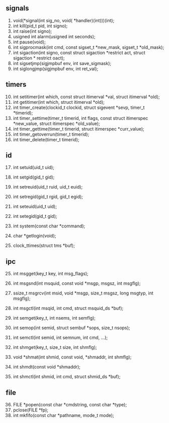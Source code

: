 ## signals
1. void(*signal(int sig_no, void( *handler)(int)))(int);
2. int kill(pid_t pid, int signo);
3. int raise(int signo);
4. usigned int alarm(usigned int seconds);
5. int pause(void);
6. int sigprocmask(int cmd, const sigset_t *new_mask, sigset_t *old_mask);
7. int sigaction(int signo, const struct sigaction *restrict act, struct sigaction * restrict oact);
8. int sigsetjmp(sigjmpbuf env, int save_sigmask);
9. int siglongjmp(sigjmpbuf env, int ret_val);

## timers
10. int setitimer(int which, const struct itimerval *val, struct itimerval *old);
11. int getitimer(int which, struct itimerval *old);
12. int timer_create(clockid_t clockid, struct sigevent *sevp, timer_t *timerid);
13. int timer_settime(timer_t timerid, int flags, const struct itimerspec *new_value, struct itimerspec *old_value);
14. int timer_gettime(timer_t timerid, struct itimerspec *curr_value);
15. int timer_getoverrun(timer_t timerid);
16. int timer_delete(timer_t timerid);

## id
17. int setuid(uid_t uid);
18. int setgid(gid_t gid);
19. int setreuid(uid_t ruid, uid_t euid);
20. int setregid(gid_t rgid, gid_t egid);
21. int seteuid(uid_t uid);
21. int setegid(gid_t gid);
22. int system(const char *command);
23. char *getlogin(void);

24. clock_ttimes(struct tms *buf);

## ipc
25. int msgget(key_t key, int msg_flags);
26. int msgsnd(int msquid, const void *msgp, msgsz, int msgflg);
27. ssize_t msgrcv(int msid, void *msgp, size_t msgsz, long msgtyp, int msgflg);
28. int msgctl(int msqid, int cmd, struct msquid_ds *buf);

29. int semget(key_t, int nsems, int semflg);
30. int semop(int semid, struct sembuf *sops, size_t nsops);
31. int semctl(int semid, int semnum, int cmd, ...);

32. int shmget(key_t, size_t size, int shmflg);
33. void *shmat(int shmid, const void, *shmaddr, int shmflg);
34. int shmdt(const void *shmaddr);
35. int shmctl(int shmid, int cmd, struct shmid_ds *buf);

## file
36. FILE *popen(const char *cmdstring, const char *type);
37. pclose(FILE *fp);
38. int mkfifo(const char *pathname, mode_t mode);
